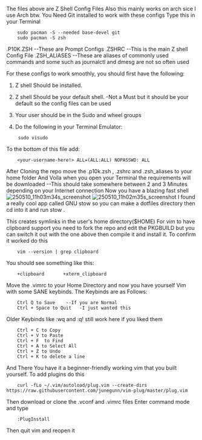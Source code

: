 The files above are Z Shell Config Files 
Also this mainly works on arch sice I use Arch btw.
You Need Git installed to work with these configs
Type this in your Terminal 

        sudo pacman -S --needed base-devel git 
        sudo pacman -S zsh
        
.P10K.ZSH      --These are Prompt Configs
.ZSHRC        --This is the main Z shell Config File
.ZSH_ALIASES  --These are aliases of commonly used commands and some such as journalctl and dmesg are not so often used


For these configs to work smoothly, you should first have the following:
1. Z shell Should be installed.
2. Z shell Should be your default shell.  -Not a Must but it should be your default so the config files can be used
3. Your user should be in the Sudo and wheel groups
4. Do the following in your Terminal Emulator:

        sudo visudo
   
To the bottom of this file add:

        <your-username-here!> ALL=(ALL:ALL) NOPASSWD: ALL
        
After Cloning the repo move the .p10k.zsh , .zshrc and .zsh_aliases to your home folder
And Voila when you open your Terminal the requirements will be downloaded --This should take somewhere between 2 and 3 Minutes depending on your Internet connection
Now you have a blazing fast shell![250510_11h03m34s_screenshot](https://github.com/user-attachments/assets/363efbc5-a786-47c1-bb02-4be9170230e9)
![250510_11h02m35s_screenshot](https://github.com/user-attachments/assets/e52f6a88-6548-4b7b-b600-d48bcbe5d941)
I found a really cool app called GNU stow so you can make a dotfiles directory then cd into it and run 
        stow .

This creates symlinks in the user's home directory($HOME)
For vim to have clipboard support you need to fork the repo and edit the PKGBUILD but you can switch it out with the one above then compile it and install it.
To confirm it worked do this 

        vim --version | grep clipboard
        
You should see something like this:

        +clipboard       +xterm_clipboard
        
Move the .vimrc to your Home Directory and now you have yourself Vim with some SANE keybinds.
The Keybinds are as Follows:

        Ctrl Q to Save    --If you are Normal
        Ctrl + Space to Quit   -I just wanted this
        
Older Keybinds like :wq and :q! still work here if you liked them

        Ctrl + C to Copy
        Ctrl + V to Paste
        Ctrl + F  to Find 
        Ctrl + A to Select All
        Ctrl + Z to Undo 
        Ctrl + K to delete a line 
       
        
And There You have it a beginner-friendly working vim that you built yourself.
To add plugins do this

        curl -fLo ~/.vim/autoload/plug.vim --create-dirs https://raw.githubusercontent.com/junegunn/vim-plug/master/plug.vim

Then download or clone the .vconf and .vimrc files
Enter command mode and type 

        :PlugInstall

Then quit vim and reopen it




